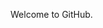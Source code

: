 Welcome to GitHub.

<!---
inebright/inebright is a ✨ special ✨ repository because its `README.md` (this file) appears on your GitHub profile.
You can click the Preview link to take a look at your changes.
--->
